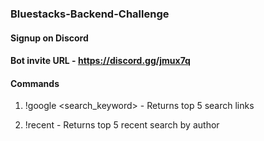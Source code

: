 ### Bluestacks-Backend-Challenge

#### Signup on Discord

#### Bot invite URL - https://discord.gg/jmux7q

#### Commands 
1. !google <search_keyword>   - Returns top 5 search links

2. !recent <keyword> - Returns top 5 recent search by author
 
  
